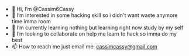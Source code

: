 - 👋 Hi, I’m @Cassim6Cassy
- 👀 I’m interested in some hacking skill so i didn't want waste anymore time imma room
- 🌱 I’m currently learning nothing but learning right now study by my self
- 💞️ I’m looking to collaborate on help me learn to hack so imma do my best
- 📫 How to reach me just email me: cassimcassy@gmail.com

<!---
Cassim6Cassy/Cassim6Cassy is a ✨ special ✨ repository because its `README.md` (this file) appears on your GitHub profile.
You can click the Preview link to take a look at your changes.
--->
